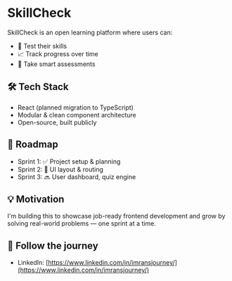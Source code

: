 # SkillCheck

SkillCheck is an open learning platform where users can:

- 🧠 Test their skills
- 📈 Track progress over time
- 🧪 Take smart assessments

## 🛠 Tech Stack

- React (planned migration to TypeScript)
- Modular & clean component architecture
- Open-source, built publicly

## 🎯 Roadmap

- Sprint 1: ✅ Project setup & planning
- Sprint 2: 🔄 UI layout & routing
- Sprint 3: 🔜 User dashboard, quiz engine

## 💡 Motivation

I'm building this to showcase job-ready frontend development and grow by solving real-world problems — one sprint at a time.

## 📌 Follow the journey

- LinkedIn: [https://www.linkedin.com/in/imransjourney/](https://www.linkedin.com/in/imransjourney/)
